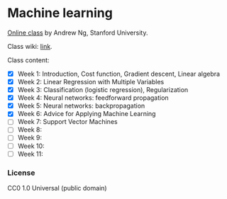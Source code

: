 # Machine learning

[Online class](https://www.coursera.org/learn/machine-learning/) by Andrew Ng, Stanford University.

Class wiki: [link](https://share.coursera.org/wiki/index.php/ML:Main).

Class content:

- [x] Week 1: Introduction, Cost function, Gradient descent, Linear algebra
- [x] Week 2: Linear Regression with Multiple Variables
- [x] Week 3: Classification (logistic regression), Regularization
- [x] Week 4: Neural networks: feedforward propagation
- [x] Week 5: Neural networks: backpropagation
- [x] Week 6: Advice for Applying Machine Learning
- [ ] Week 7: Support Vector Machines
- [ ] Week 8:
- [ ] Week 9:
- [ ] Week 10:
- [ ] Week 11:

### License

CC0 1.0 Universal (public domain)